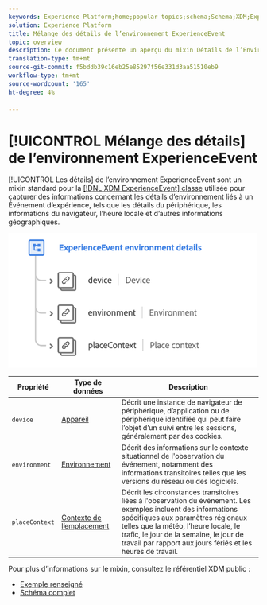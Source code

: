 ```yaml
---
keywords: Experience Platform;home;popular topics;schema;Schema;XDM;ExperienceEvent;fields;schemas;Schemas;Schema design;mixin;mixin;environment;environment details;
solution: Experience Platform
title: Mélange des détails de l’environnement ExperienceEvent
topic: overview
description: Ce document présente un aperçu du mixin Détails de l’Environnement ExperienceEvent.
translation-type: tm+mt
source-git-commit: f5bddb39c16eb25e85297f56e331d3aa51510eb9
workflow-type: tm+mt
source-wordcount: '165'
ht-degree: 4%

---
```



# [!UICONTROL Mélange des détails] de l’environnement ExperienceEvent

[!UICONTROL Les détails] de l’environnement ExperienceEvent sont un mixin standard pour la [[!DNL XDM ExperienceEvent] classe](../../classes/individual-profile.md) utilisée pour capturer des informations concernant les détails d’environnement liés à un Événement d’expérience, tels que les détails du périphérique, les informations du navigateur, l’heure locale et d’autres informations géographiques.

<img src="../../images/mixins/environment-details.png" width="500" /><br />

| Propriété | Type de données | Description |
| --- | --- | --- |
| `device` | [Appareil](../../data-types/device.md) | Décrit une instance de navigateur de périphérique, d’application ou de périphérique identifiée qui peut faire l’objet d’un suivi entre les sessions, généralement par des cookies. |
| `environment` | [Environnement](../../data-types/environment.md) | Décrit des informations sur le contexte situationnel de l&#39;observation du événement, notamment des informations transitoires telles que les versions du réseau ou des logiciels. |
| `placeContext` | [Contexte de l’emplacement](../../data-types/place-context.md) | Décrit les circonstances transitoires liées à l&#39;observation du événement. Les exemples incluent des informations spécifiques aux paramètres régionaux telles que la météo, l’heure locale, le trafic, le jour de la semaine, le jour de travail par rapport aux jours fériés et les heures de travail. |

Pour plus d’informations sur le mixin, consultez le référentiel XDM public :

* [Exemple renseigné](https://github.com/adobe/xdm/blob/master/components/mixins/experience-event/experienceevent-environment-details.example.1.json)
* [Schéma complet](https://github.com/adobe/xdm/blob/master/components/mixins/experience-event/experienceevent-environment-details.schema.json)
